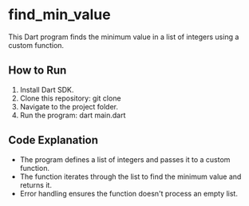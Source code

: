 # find_min_value

This Dart program finds the minimum value in a list of integers using a custom function.

## How to Run
1. Install Dart SDK.
2. Clone this repository: git clone <repo-url>
3. Navigate to the project folder.
4. Run the program: dart main.dart

## Code Explanation
- The program defines a list of integers and passes it to a custom function.
- The function iterates through the list to find the minimum value and returns it.
- Error handling ensures the function doesn't process an empty list.